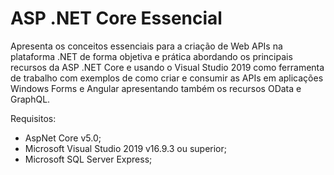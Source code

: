 # ASP .NET Core Essencial
Apresenta os conceitos essenciais para a criação de Web APIs na plataforma .NET de forma objetiva e prática abordando os principais recursos da ASP .NET Core e usando o Visual Studio 2019 como ferramenta de trabalho com exemplos de como criar e consumir as APIs em aplicações Windows Forms e Angular apresentando também os recursos OData e GraphQL.

Requisitos:
- AspNet Core v5.0;
- Microsoft Visual Studio 2019 v16.9.3 ou superior;
- Microsoft SQL Server Express;
